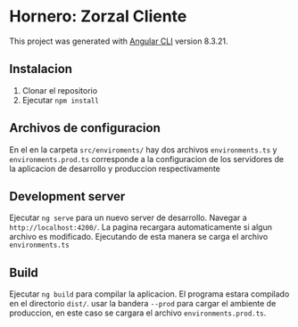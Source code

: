 # Hornero: Zorzal Cliente

This project was generated with [Angular CLI](https://github.com/angular/angular-cli) version 8.3.21.


## Instalacion
1. Clonar el repositorio
2. Ejecutar `npm install`


## Archivos de configuracion
En el en la carpeta `src/enviroments/` hay dos archivos `environments.ts` y `environments.prod.ts` corresponde a la configuracion de los servidores de la aplicacion de desarrollo y produccion respectivamente

## Development server

Ejecutar `ng serve` para un nuevo server de desarrollo. Navegar a `http://localhost:4200/`. La pagina recargara automaticamente si algun archivo es modificado. Ejecutando de esta manera se carga el archivo `environments.ts`

## Build

Ejecutar `ng build` para compilar la aplicacion. El programa estara compilado en el directorio `dist/`. usar la bandera `--prod` para cargar el ambiente de produccion, en este caso se cargara el archivo `environments.prod.ts`.

